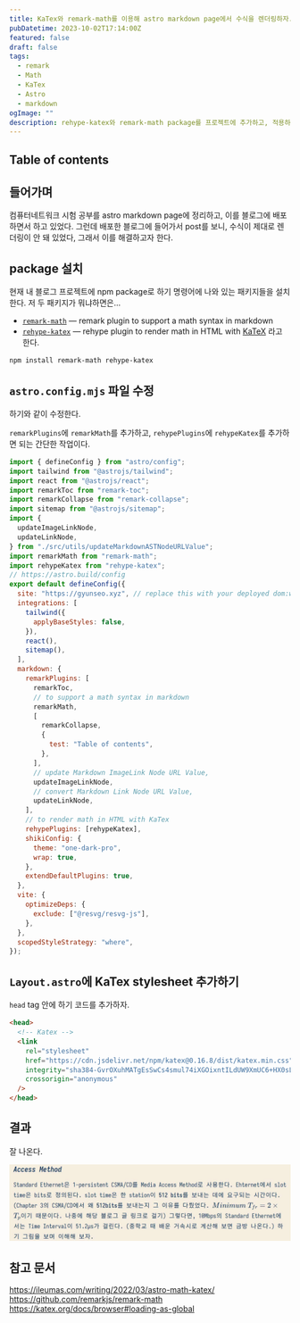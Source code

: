 ```yaml
---
title: KaTex와 remark-math를 이용해 astro markdown page에서 수식을 렌더링하자.
pubDatetime: 2023-10-02T17:14:00Z
featured: false
draft: false
tags:
  - remark
  - Math
  - KaTex
  - Astro
  - markdown
ogImage: ""
description: rehype-katex와 remark-math package를 프로젝트에 추가하고, 적용하는 과정을 담았습니다.
---
```


## Table of contents

## 들어가며

컴퓨터네트워크 시험 공부를 astro markdown page에 정리하고, 이를 블로그에 배포하면서 하고 있었다.
그런데 배포한 블로그에 들어가서 post를 보니, 수식이 제대로 렌더링이 안 돼 있었다,
그래서 이를 해결하고자 한다.

## package 설치

현재 내 블로그 프로젝트에 npm package로 하기 명령어에 나와 있는 패키지들을 설치한다.
저 두 패키지가 뭐냐하면은...

- [`remark-math`](https://github.com/remarkjs/remark-math/blob/main/packages/remark-math) — remark plugin to support a math syntax in markdown
- [`rehype-katex`](https://github.com/remarkjs/remark-math/blob/main/packages/rehype-katex) — rehype plugin to render math in HTML with [KaTeX](https://github.com/Khan/KaTeX)
  라고 한다.

```bash
npm install remark-math rehype-katex
```

## `astro.config.mjs` 파일 수정

하기와 같이 수정한다.

`remarkPlugins`에 `remarkMath`를 추가하고, `rehypePlugins`에 `rehypeKatex`를 추가하면 되는 간단한 작업이다.

```js
import { defineConfig } from "astro/config";
import tailwind from "@astrojs/tailwind";
import react from "@astrojs/react";
import remarkToc from "remark-toc";
import remarkCollapse from "remark-collapse";
import sitemap from "@astrojs/sitemap";
import {
  updateImageLinkNode,
  updateLinkNode,
} from "./src/utils/updateMarkdownASTNodeURLValue";
import remarkMath from "remark-math";
import rehypeKatex from "rehype-katex";
// https://astro.build/config
export default defineConfig({
  site: "https://gyunseo.xyz", // replace this with your deployed dom:wain
  integrations: [
    tailwind({
      applyBaseStyles: false,
    }),
    react(),
    sitemap(),
  ],
  markdown: {
    remarkPlugins: [
      remarkToc,
      // to support a math syntax in markdown
      remarkMath,
      [
        remarkCollapse,
        {
          test: "Table of contents",
        },
      ],
      // update Markdown ImageLink Node URL Value,
      updateImageLinkNode,
      // convert Markdown Link Node URL Value,
      updateLinkNode,
    ],
    // to render math in HTML with KaTex
    rehypePlugins: [rehypeKatex],
    shikiConfig: {
      theme: "one-dark-pro",
      wrap: true,
    },
    extendDefaultPlugins: true,
  },
  vite: {
    optimizeDeps: {
      exclude: ["@resvg/resvg-js"],
    },
  },
  scopedStyleStrategy: "where",
});
```

## `Layout.astro`에 KaTex stylesheet 추가하기

`head` tag 안에 하기 코드를 추가하자.

```html
<head>
  <!-- Katex -->
  <link
    rel="stylesheet"
    href="https://cdn.jsdelivr.net/npm/katex@0.16.8/dist/katex.min.css"
    integrity="sha384-GvrOXuhMATgEsSwCs4smul74iXGOixntILdUW9XmUC6+HX0sLNAK3q71HotJqlAn"
    crossorigin="anonymous"
  />
</head>
```

## 결과

잘 나온다.

![](/src/assets/image/render-math-in-astro-markdown-pages-with-katex-1696235073061.jpeg)

## 참고 문서

<https://ileumas.com/writing/2022/03/astro-math-katex/>
<https://github.com/remarkjs/remark-math>
<https://katex.org/docs/browser#loading-as-global>

